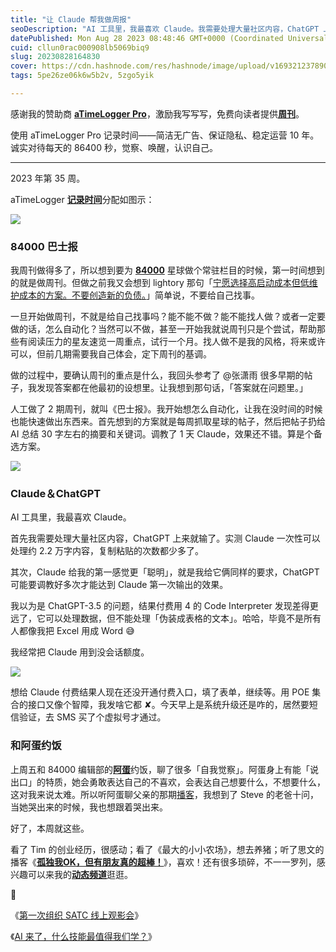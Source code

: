```yaml
---
title: "让 Claude 帮我做周报"
seoDescription: "AI 工具里，我最喜欢 Claude。我需要处理大量社区内容，ChatGPT 上来就输了。实测 Claude 一次性可以处理约 2.2 万字内容，复制粘贴的次数都少多了。"
datePublished: Mon Aug 28 2023 08:48:46 GMT+0000 (Coordinated Universal Time)
cuid: cllun0rac000908lb5069biq9
slug: 20230828164830
cover: https://cdn.hashnode.com/res/hashnode/image/upload/v1693212378909/6fa1e674-d31f-4e63-925d-b146d67b8285.jpeg
tags: 5pe26ze06k6w5b2v, 5zgo5yik

---
```


感谢我的赞助商 [**aTimeLogger Pro**](https://atimelogger.pro/)，激励我写写写，免费向读者提供[**周刊**](https://mp.weixin.qq.com/mp/appmsgalbum?__biz=MzI3MzU5MDA1OQ==&action=getalbum&album_id=2675015646262542337#wechat_redirect)。

使用 aTimeLogger Pro 记录时间——简洁无广告、保证隐私、稳定运营 10 年。诚实对待每天的 86400 秒，觉察、唤醒，认识自己。

---

2023 年第 35 周。

aTimeLogger [**记录时间**](https://mp.weixin.qq.com/s?__biz=MzI3MzU5MDA1OQ==&mid=2247485032&idx=1&sn=acb21dab9e80298f57f65f3a9ea3a1c7&scene=21#wechat_redirect)分配如图示：

![](https://cdn.hashnode.com/res/hashnode/image/upload/v1693212385250/00f50f27-6377-4b4b-91ff-9243358f1cc6.jpeg)

### **84000 巴士报**

我周刊做得多了，所以想到要为 [**84000**](https://t.zsxq.com/11juUrXYj) 星球做个常驻栏目的时候，第一时间想到的就是做周刊。但做之前我又会想到 lightory 那句「[宁愿选择高启动成本但低维护成本的方案。不要创造新的负债。](https://mp.weixin.qq.com/s?__biz=MzAxNDE0MjA2OQ==&mid=2650423105&idx=1&sn=846007be24ad845ce88685f042fc4bea&scene=21#wechat_redirect)」简单说，不要给自己找事。

一旦开始做周刊，不就是给自己找事吗？能不能不做？能不能找人做？或者一定要做的话，怎么自动化？当然可以不做，甚至一开始我就说周刊只是个尝试，帮助那些有阅读压力的星友速览一周重点，试行一个月。找人做不是我的风格，将来或许可以，但前几期需要我自己体会，定下周刊的基调。

做的过程中，要确认周刊的重点是什么，我回头参考了 @张潇雨 很多早期的帖子，我发现答案都在他最初的设想里。让我想到那句话，「答案就在问题里。」

人工做了 2 期周刊，就叫《巴士报》。我开始想怎么自动化，让我在没时间的时候也能快速做出东西来。首先想到的方案就是每周抓取星球的帖子，然后把帖子扔给 AI 总结 30 字左右的摘要和关键词。调教了 1 天 Claude，效果还不错。算是个备选方案。

![](https://cdn.hashnode.com/res/hashnode/image/upload/v1693212390285/d18fe282-2561-4ca7-ba27-9dc9bd98f21d.png)

### **Claude＆ChatGPT**

AI 工具里，我最喜欢 Claude。

首先我需要处理大量社区内容，ChatGPT 上来就输了。实测 Claude 一次性可以处理约 2.2 万字内容，复制粘贴的次数都少多了。

其次，Claude 给我的第一感觉更「聪明」，就是我给它俩同样的要求，ChatGPT 可能要调教好多次才能达到 Claude 第一次输出的效果。

我以为是 ChatGPT-3.5 的问题，结果付费用 4 的 Code Interpreter 发现差得更远了，它可以处理数据，但不能处理「伪装成表格的文本」。哈哈，毕竟不是所有人都像我把 Excel 用成 Word 😅

我经常把 Claude 用到没会话额度。

![](https://cdn.hashnode.com/res/hashnode/image/upload/v1693212393416/951e539c-7ada-401b-b9d2-fffb65808362.png)

想给 Claude 付费结果人现在还没开通付费入口，填了表单，继续等。用 POE 集合的接口又像个智障，我发啥它都 ✘。今天早上是系统升级还是咋的，居然要短信验证，去 SMS 买了个虚拟号才通过。

### **和阿蛋约饭**

上周五和 84000 编辑部的[**阿蛋**](https://mp.weixin.qq.com/s?__biz=MzIwMjEzMjU4Nw==&mid=2649382449&idx=1&sn=da4103fd36bd90ce0ca7fff4c76b1a7c&scene=21#wechat_redirect)约饭，聊了很多「自我觉察」。阿蛋身上有能「说出口」的特质，她会勇敢表达自己的不喜欢，会表达自己想要什么，不想要什么，这对我来说太难。所以听阿蛋聊父亲的那期[播客](https://www.xiaoyuzhoufm.com/episode/6448e560306513184c72a900)，我想到了 Steve 的老爸十问，当她哭出来的时候，我也想跟着哭出来。

好了，本周就这些。

看了 Tim 的创业经历，很感动；看了《最大的小小农场》，想去养猪；听了思文的播客《[**孤独我OK，但有朋友真的超棒！**](https://www.xiaoyuzhoufm.com/episode/64e491c53fa4090b74f6940a)》，喜欢！还有很多琐碎，不一一罗列，感兴趣可以来我的[**动态频道**](https://mp.weixin.qq.com/s?__biz=MzI3MzU5MDA1OQ==&mid=2247487599&idx=1&sn=1a4514e55dd0c84723eda32d23c5d9c3&scene=21#wechat_redirect)逛逛。

🔗

《[第一次组织 SATC 线上观影会](http://mp.weixin.qq.com/s?__biz=MzI3MzU5MDA1OQ==&mid=2247488065&idx=1&sn=4e0121f03e267bafe9a4fb839a579a54&chksm=eb21a005dc56291396fa32b70a867b00cb7d7bbec94c67f922a7c3ba2c5459f82b27bac6553d&scene=21#wechat_redirect)》

《[AI 来了，什么技能最值得我们学？](http://mp.weixin.qq.com/s?__biz=MzI3MzU5MDA1OQ==&mid=2247487648&idx=1&sn=d86ff126d81bdd53d299a6c7eeb92ec1&chksm=eb21a2e4dc562bf2c71eb5e8f7eb0fa3ef77186a5b4e182d6b51554cd4e41aa5f226400776dc&scene=21#wechat_redirect)》
